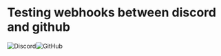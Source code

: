 # Testing webhooks between discord and github

![Discord](https://img.shields.io/badge/Discord-%235865F2.svg?style=for-the-badge&logo=discord&logoColor=white)![GitHub](https://img.shields.io/badge/github-%23121011.svg?style=for-the-badge&logo=github&logoColor=white)
